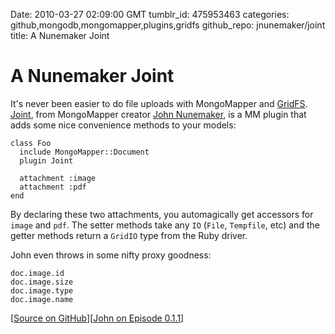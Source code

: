 Date: 2010-03-27 02:09:00 GMT
tumblr_id: 475953463
categories: github,mongodb,mongomapper,plugins,gridfs
github_repo: jnunemaker/joint
title: A Nunemaker Joint

# A Nunemaker Joint

It's never been easier to do file uploads with MongoMapper and [GridFS](http://wynn.fm/gridfs). [Joint](http://github.com/jnunemaker/joint), from MongoMapper creator [John Nunemaker](http://railstips.org/), is a MM plugin that adds some nice convenience methods to your models:

    class Foo
      include MongoMapper::Document
      plugin Joint

      attachment :image
      attachment :pdf
    end

By declaring these two attachments, you automagically get accessors for `image` and `pdf`. The setter methods take any `IO` (`File`, `Tempfile`, etc) and the getter methods return a `GridIO` type from the Ruby driver.

John even throws in some nifty proxy goodness:

    doc.image.id
    doc.image.size
    doc.image.type
    doc.image.name

[[Source on GitHub](http://github.com/jnunemaker/joint)][[John on Episode 0.1.1](http://bit.ly/tcl-0-1-1)]
